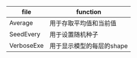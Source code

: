 
|file|function|
|---|---|
|Average   |   用于存取平均值和当前值|
|SeedEvery   |   用于设置随机种子|
|VerboseExe  |   用于显示模型的每层的shape|